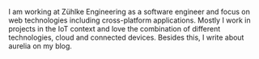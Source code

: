 I am working at Zühlke Engineering as a software engineer and focus on web technologies including cross-platform applications. Mostly I work in projects in the IoT context and love the combination of different technologies, cloud and connected devices. Besides this, I write about aurelia on my blog.